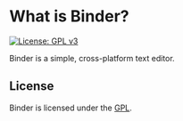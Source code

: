 # What is Binder?

[![License: GPL v3](https://img.shields.io/badge/License-GPLv3-blue.svg)](https://www.gnu.org/licenses/gpl-3.0)

Binder is a simple, cross-platform text editor.

## License

Binder is licensed under the [GPL](https://github.com/sdmila/binder/blob/main/LICENSE).

